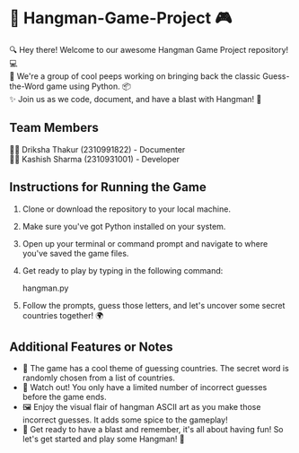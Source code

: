 # 🎉 Hangman-Game-Project 🎮
🔍 Hey there! Welcome to our awesome Hangman Game Project repository! 💻  
🤠 We're a group of cool peeps working on bringing back the classic Guess-the-Word game using Python. 📦  
✨ Join us as we code, document, and have a blast with Hangman! 🎉  

## Team Members
👩‍💻 Driksha Thakur (2310991822) - Documenter  
👩‍💻 Kashish Sharma (2310931001) - Developer  

## Instructions for Running the Game
1. Clone or download the repository to your local machine.
2. Make sure you've got Python installed on your system.
3. Open up your terminal or command prompt and navigate to where you've saved the game files.
4. Get ready to play by typing in the following command:
    
    hangman.py
    
5. Follow the prompts, guess those letters, and let's uncover some secret countries together! 🌍

## Additional Features or Notes
- 🌟 The game has a cool theme of guessing countries. The secret word is randomly chosen from a list of countries.
- 🚨 Watch out! You only have a limited number of incorrect guesses before the game ends.
- 🖼️ Enjoy the visual flair of hangman ASCII art as you make those incorrect guesses. It adds some spice to the gameplay!
- 🎉 Get ready to have a blast and remember, it's all about having fun! So let's get started and play some Hangman! 🎉
